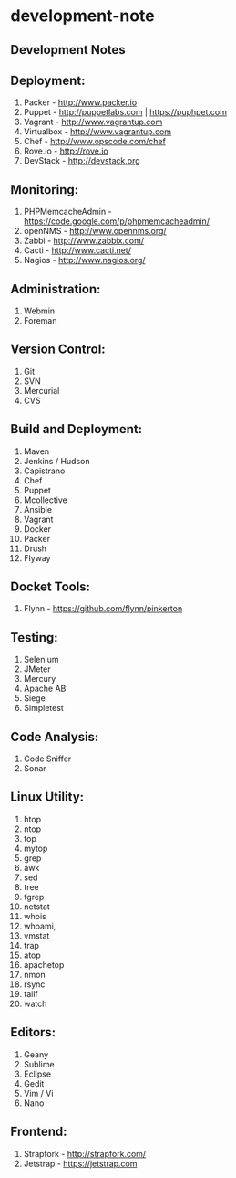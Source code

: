 development-note
================

Development Notes
-----------------

Deployment:
------------
1. Packer - http://www.packer.io
2. Puppet - http://puppetlabs.com | https://puphpet.com
3. Vagrant - http://www.vagrantup.com
4. Virtualbox - http://www.vagrantup.com
5. Chef - http://www.opscode.com/chef
6. Rove.io - http://rove.io
7. DevStack - http://devstack.org

Monitoring:
-----------
1. PHPMemcacheAdmin - https://code.google.com/p/phpmemcacheadmin/
2. openNMS - http://www.opennms.org/
3. Zabbi - http://www.zabbix.com/
4. Cacti - http://www.cacti.net/
5. Nagios - http://www.nagios.org/

Administration:
---------------
1. Webmin
2. Foreman

Version Control:
----------------
1. Git
2. SVN
3. Mercurial
4. CVS

Build and Deployment:
---------------------
1. Maven
2. Jenkins / Hudson
3. Capistrano
4. Chef
5. Puppet
6. Mcollective
7. Ansible
8. Vagrant
9. Docker
10. Packer
11. Drush
12. Flyway

Docket Tools:
------------
1. Flynn - https://github.com/flynn/pinkerton

Testing:
--------
1. Selenium
2. JMeter
3. Mercury
4. Apache AB
5. Siege
6. Simpletest

Code Analysis:
--------------
1. Code Sniffer
2. Sonar


Linux Utility:
--------------
1. htop
2. ntop
3. top
4. mytop
5. grep
6. awk
7. sed
8. tree
9. fgrep
10. netstat
11. whois
12. whoami, 
13. vmstat
14. trap
15. atop
16. apachetop
17. nmon
18. rsync
19. tailf
20. watch

Editors:
--------
1. Geany
2. Sublime
3. Eclipse
4. Gedit
5. Vim / Vi
6. Nano

Frontend:
---------
1. Strapfork - http://strapfork.com/
2. Jetstrap - https://jetstrap.com
